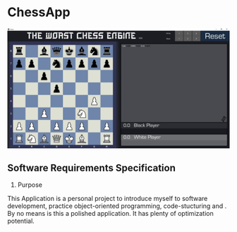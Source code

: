 # ChessApp
![ChessApp](graphics/ChessApp.png)

## Software Requirements Specification
1. Purpose
  
  This Application is a personal project to introduce myself to software development, practice object-oriented programming, code-stucturing and . By no means is this a polished     application. It has plenty of optimization potential.

